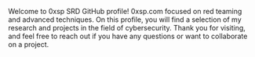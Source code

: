 Welcome to 0xsp SRD GitHub profile! 0xsp.com focused on red teaming and advanced techniques. On this profile, you will find a selection of my research and projects in the field of cybersecurity. Thank you for visiting, and feel free to reach out if you have any questions or want to collaborate on a project.
